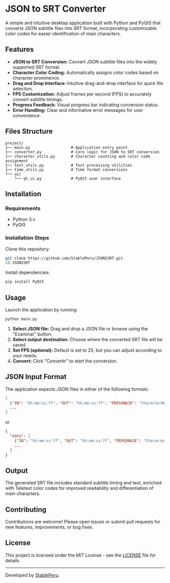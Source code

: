 # JSON to SRT Converter

A simple and intuitive desktop application built with Python and PyQt5 that converts JSON subtitle files into SRT format, incorporating customizable color codes for easier identification of main characters.

## Features

- **JSON to SRT Conversion:** Convert JSON subtitle files into the widely supported SRT format.
- **Character Color Coding:** Automatically assigns color codes based on character prominence.
- **Drag and Drop Interface:** Intuitive drag-and-drop interface for quick file selection.
- **FPS Customization:** Adjust frames per second (FPS) to accurately convert subtitle timings.
- **Progress Feedback:** Visual progress bar indicating conversion status.
- **Error Handling:** Clear and informative error messages for user convenience.

## Files Structure

```
project/
├── main.py                  # Application entry point
├── converter.py             # Core logic for JSON to SRT conversion
├── character_utils.py       # Character counting and color code assignment
├── text_utils.py            # Text processing utilities
├── time_utils.py            # Time format conversions
└── ui/
    └── qt_ui.py             # PyQt5 user interface
```

## Installation

### Requirements

- Python 3.x
- PyQt5

### Installation Steps

Clone this repository:

```bash
git clone https://github.com/StablePeru/JSON2SRT.git
cd JSON2SRT
```

Install dependencies:

```bash
pip install PyQt5
```

## Usage

Launch the application by running:

```bash
python main.py
```

1. **Select JSON file:** Drag and drop a JSON file or browse using the "Examinar" button.
2. **Select output destination:** Choose where the converted SRT file will be saved.
3. **Set FPS (optional):** Default is set to 25, but you can adjust according to your needs.
4. **Convert:** Click "Convertir" to start the conversion.

## JSON Input Format

The application expects JSON files in either of the following formats:

```json
[
  {"IN": "hh:mm:ss:ff", "OUT": "hh:mm:ss:ff", "PERSONAJE": "CharacterName", "DIÁLOGO": "Dialogue text"},
  ...
]
```

or

```json
{
  "data": [
    {"IN": "hh:mm:ss:ff", "OUT": "hh:mm:ss:ff", "PERSONAJE": "CharacterName", "DIÁLOGO": "Dialogue text"},
    ...
  ]
}
```

## Output

The generated SRT file includes standard subtitle timing and text, enriched with Teletext color codes for improved readability and differentiation of main characters.

## Contributing

Contributions are welcome! Please open issues or submit pull requests for new features, improvements, or bug fixes.

## License

This project is licensed under the MIT License - see the [LICENSE](LICENSE) file for details.

---

Developed by [StablePeru](https://github.com/StablePeru).

